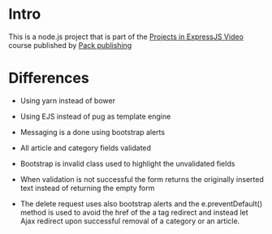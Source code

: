 # Intro

This is a node.js project that is part of the [Projects in ExpressJS Video](https://www.packtpub.com/web-development/projects-expressjs-video) course published by [Pack publishing](https://www.packtpub.com/)

# Differences

* Using yarn instead of bower

* Using EJS instead of pug as template engine

* Messaging is a done using bootstrap alerts

* All article and category fields validated

* Bootstrap is invalid class used to highlight the unvalidated fields

* When validation is not successful the form returns the originally inserted text instead of returning the empty form

* The delete request uses also bootstrap alerts and the e.preventDefault() method is used to avoid the href of the a tag redirect and instead let Ajax redirect upon successful removal   of a category or an article.

